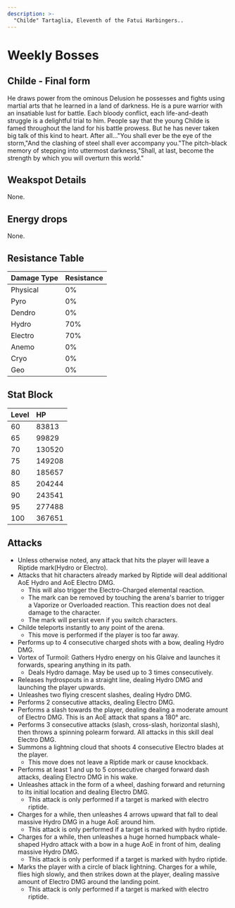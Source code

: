 ```yaml
---
description: >-
  "Childe" Tartaglia, Eleventh of the Fatui Harbingers..
---
```


# Weekly Bosses

## Childe - Final form

He draws power from the ominous Delusion he possesses and fights using martial arts that he learned in a land of darkness. He is a pure warrior with an insatiable lust for battle. Each bloody conflict, each life-and-death struggle is a delightful trial to him. People say that the young Childe is famed throughout the land for his battle prowess. But he has never taken big talk of this kind to heart. After all..."You shall ever be the eye of the storm,"And the clashing of steel shall ever accompany you."The pitch-black memory of stepping into uttermost darkness,"Shall, at last, become the strength by which you will overturn this world."

## Weakspot Details

None.

## Energy drops

None.

## Resistance Table

| Damage Type | Resistance |
| :--- | :--- |
| Physical | 0% |
| Pyro | 0% |
| Dendro | 0% |
| Hydro | 70% |
| Electro | 70% |
| Anemo | 0% |
| Cryo | 0% |
| Geo | 0% |

## Stat Block

| Level | HP |
| :--- | :--- |
| 60 | 83813 |
| 65 | 99829 |
| 70 | 130520 |
| 75 | 149208 |
| 80 | 185657 |
| 85 | 204244 |
| 90 | 243541 |
| 95 | 277488 |
| 100 | 367651 |

## Attacks

* Unless otherwise noted, any attack that hits the player will leave a Riptide mark(Hydro or Electro).
* Attacks that hit characters already marked by Riptide will deal additional AoE Hydro and AoE Electro DMG. 
  * This will also trigger the Electro-Charged elemental reaction.
  * The mark can be removed by touching the arena's barrier to trigger a Vaporize or Overloaded reaction. This reaction does not deal damage to the character.
  * The mark will persist even if you switch characters.
* Childe teleports instantly to any point of the arena.
  * This move is performed if the player is too far away.
* Performs up to 4 consecutive charged shots with a bow, dealing Hydro DMG.
* Vortex of Turmoil: Gathers Hydro energy on his Glaive and launches it forwards, spearing anything in its path. 
  * Deals Hydro damage. May be used up to 3 times consecutively.
* Releases hydrospouts in a straight line, dealing Hydro DMG and launching the player upwards.
* Unleashes two flying crescent slashes, dealing Hydro DMG.
* Performs 2 consecutive attacks, dealing Electro DMG.
* Performs a slash towards the player, dealing dealing a moderate amount of Electro DMG. This is an AoE attack that spans a 180° arc.
* Performs 3 consecutive attacks (slash, cross-slash, horizontal slash), then throws a spinning polearm forward. All attacks in this skill deal Electro DMG.
* Summons a lightning cloud that shoots 4 consecutive Electro blades at the player.
  * This move does not leave a Riptide mark or cause knockback.
* Performs at least 1 and up to 5 consecutive charged forward dash attacks, dealing Electro DMG in his wake.
* Unleashes attack in the form of a wheel, dashing forward and returning to its initial location and dealing Electro DMG.
  * This attack is only performed if a target is marked with electro riptide.
* Charges for a while, then unleashes 4 arrows upward that fall to deal massive Hydro DMG in a huge AoE around him.
  * This attack is only performed if a target is marked with hydro riptide.
* Charges for a while, then unleashes a huge horned humpback whale-shaped Hydro attack with a bow in a huge AoE in front of him, dealing massive Hydro DMG.
  * This attack is only performed if a target is marked with hydro riptide.
* Marks the player with a circle of black lightning. Charges for a while, flies high slowly, and then strikes down at the player, dealing massive amount of Electro DMG around the landing point.
  * This attack is only performed if a target is marked with electro riptide.
